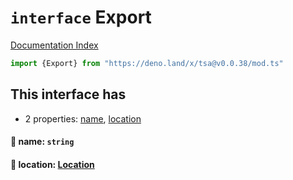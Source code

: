 # `interface` Export

[Documentation Index](../README.md)

```ts
import {Export} from "https://deno.land/x/tsa@v0.0.38/mod.ts"
```

## This interface has

- 2 properties:
[name](#-name-string),
[location](#-location-location)


#### 📄 name: `string`



#### 📄 location: [Location](../interface.Location/README.md)



